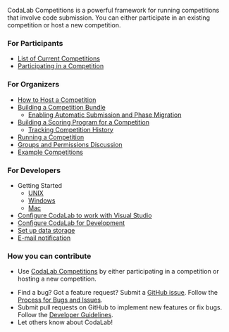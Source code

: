 CodaLab Competitions is a powerful framework for running competitions that involve code submission.  You can either participate in an existing competition or host a new competition.

### For Participants

* [List of Current Competitions](https://www.codalab.org/competitions)
* [Participating in a Competition](User_Participating-in-a-Competition)

### For Organizers

* [How to Host a Competition](User_Competition-Roadmap)
* [Building a Competition Bundle](User_Building-a-Competition-Bundle)
    * [Enabling Automatic Submission and Phase Migration](User_Enable-Auto-Submit-Phase-Migration)
* [Building a Scoring Program for a Competition](User_Building-a-Scoring-Program-for-a-Competition)
    * [Tracking Competition History](User_Tracking-Competition-History)
* [Running a Competition](User_Running-a-Competition)
* [Groups and Permissions Discussion](Dev_Groups-and-permissions-discussion)
* [Example Competitions](https://github.com/codalab/competition-examples)

### For Developers

* Getting Started
  * [UNIX](Dev_Getting-Started-on-UNIX-based-Systems)
  * [Windows](Dev_Getting-Started-on-Windows)
  * [Mac](Dev_Getting-Started-on-Mac)
* [Configure CodaLab to work with Visual Studio](Dev_Configure-CodaLab-Visual-Studio)
* [Configure CodaLab for Development](Dev_Configure-Codalab-For-Development)
* [Set up data storage](Dev_Set-up-data-storage)
* [E-mail notification](E-mail-notifications)

### How you can contribute

* Use [CodaLab Competitions](https://competitions.codalab.org) by either participating in a competition or hosting a new competition.
- Find a bug? Got a feature request? Submit a [GitHub issue](https://github.com/codalab/codalab/issues?state=open). Follow the [Process for Bugs and Issues](https://github.com/codalab/codalab/wiki/Dev_Issue-tracking).
- Submit pull requests on GitHub to implement new features or fix bugs.  Follow the [Developer Guidelines](Dev_Developer-Guidelines).
- Let others know about CodaLab!
